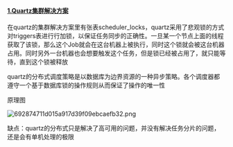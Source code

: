 #### [1.Quartz集群解决方案](https://blog.csdn.net/weixin_44421461/article/details/122335298)

在quartz的集群解决方案里有张表scheduler_locks，quartz采用了悲观锁的方式对triggers表进行行加锁，以保证任务同步的正确性。一旦某一个节点上面的线程获取了该锁，那么这个Job就会在这台机器上被执行，同时这个锁就会被这台机器占用。同时另外一台机器也会想要触发这个任务，但是锁已经被占用了，就只能等待，直到这个锁被释放

quartz的分布式调度策略是以数据库为边界资源的一种异步策略。各个调度器都遵守一个基于数据库锁的操作规则从而保证了操作的唯一性

原理图

![692874711d015a917d39f09ebcaefb32.png](https://img-blog.csdnimg.cn/img_convert/692874711d015a917d39f09ebcaefb32.png)

缺点：quartz的分布式只是解决了高可用的问题，并没有解决任务分片的问题，还是会有单机处理的极限